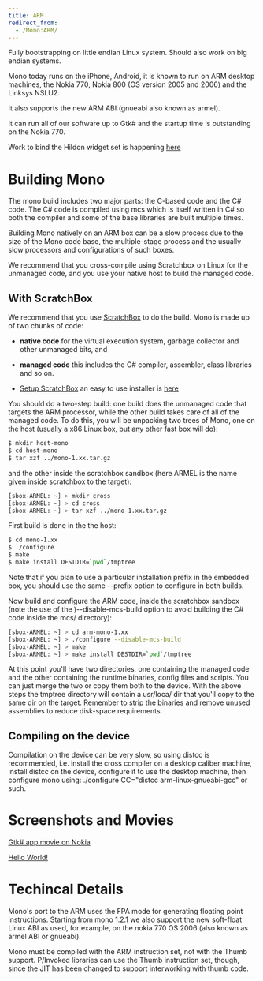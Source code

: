```yaml
---
title: ARM
redirect_from:
  - /Mono:ARM/
---
```


Fully bootstrapping on little endian Linux system. Should also work on big endian systems.

Mono today runs on the iPhone, Android, it is known to run on ARM desktop machines, the Nokia 770, Nokia 800 (OS version 2005 and 2006) and the Linksys NSLU2.

It also supports the new ARM ABI (gnueabi also known as armel).

It can run all of our software up to Gtk\# and the startup time is outstanding on the Nokia 770.

Work to bind the Hildon widget set is happening [here](http://maemo.ndesk.org/)

Building Mono
=============

The mono build includes two major parts: the C-based code and the C\# code. The C\# code is compiled using mcs which is itself written in C\# so both the compiler and some of the base libraries are built multiple times.

Building Mono natively on an ARM box can be a slow process due to the size of the Mono code base, the multiple-stage process and the usually slow processors and configurations of such boxes.

We recommend that you cross-compile using Scratchbox on Linux for the unmanaged code, and you use your native host to build the managed code.

With ScratchBox
---------------

We recommend that you use [ScratchBox](http://www.scratchbox.org/) to do the build. Mono is made up of two chunks of code:

-   **native code** for the virtual execution system, garbage collector and other unmanaged bits, and
-   **managed code** this includes the C\# compiler, assembler, class libraries and so on.

-   [Setup ScratchBox](http://maemo.org/platform/docs/tutorials/Maemo_tutorial.html#Installation) an easy to use installer is [here](http://repository.maemo.org/stable/scirocco/)

You should do a two-step build: one build does the unmanaged code that targets the ARM processor, while the other build takes care of all of the managed code. To do this, you will be unpacking two trees of Mono, one on the host (usually a x86 Linux box, but any other fast box will do):

``` bash
$ mkdir host-mono
$ cd host-mono
$ tar xzf ../mono-1.xx.tar.gz
```

and the other inside the scratchbox sandbox (here ARMEL is the name given inside scratchbox to the target):

``` bash
[sbox-ARMEL: ~] > mkdir cross
[sbox-ARMEL: ~] > cd cross
[sbox-ARMEL: ~] > tar xzf ../mono-1.xx.tar.gz
```

First build is done in the the host:

``` bash
$ cd mono-1.xx
$ ./configure
$ make
$ make install DESTDIR=`pwd`/tmptree
```

Note that if you plan to use a particular installation prefix in the embedded box, you should use the same --prefix option to configure in both builds.

Now build and configure the ARM code, inside the scratchbox sandbox (note the use of the )--disable-mcs-build option to avoid building the C\# code inside the mcs/ directory):

``` bash
[sbox-ARMEL: ~] > cd arm-mono-1.xx
[sbox-ARMEL: ~] > ./configure --disable-mcs-build
[sbox-ARMEL: ~] > make 
[sbox-ARMEL: ~] > make install DESTDIR=`pwd`/tmptree
```

At this point you'll have two directories, one containing the managed code and the other containing the runtime binaries, config files and scripts. You can just merge the two or copy them both to the device. With the above steps the tmptree directory will contain a usr/loca/ dir that you'll copy to the same dir on the target. Remember to strip the binaries and remove unused assemblies to reduce disk-space requirements.

Compiling on the device
-----------------------

Compilation on the device can be very slow, so using distcc is recommended, i.e. install the cross compiler on a desktop caliber machine, install distcc on the device, configure it to use the desktop machine, then configure mono using: ./configure CC="distcc arm-linux-gnueabi-gcc" or such.

Screenshots and Movies
======================

[Gtk\# app movie on Nokia](http://www.go-mono.com/nokia/nokia-gtksharp.mov)

[Hello World!](http://www.go-mono.com/nokia/nokia-770-mono-small.jpeg)

Techincal Details
=================

Mono's port to the ARM uses the FPA mode for generating floating point instructions. Starting from mono 1.2.1 we also support the new soft-float Linux ABI as used, for example, on the nokia 770 OS 2006 (also known as armel ABI or gnueabi).

Mono must be compiled with the ARM instruction set, not with the Thumb support. P/Invoked libraries can use the Thumb instruction set, though, since the JIT has been changed to support interworking with thumb code.

